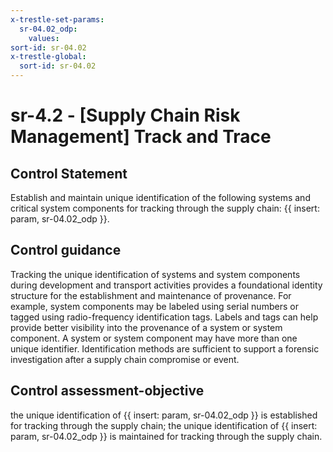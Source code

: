 ```yaml
---
x-trestle-set-params:
  sr-04.02_odp:
    values:
sort-id: sr-04.02
x-trestle-global:
  sort-id: sr-04.02
---
```


# sr-4.2 - \[Supply Chain Risk Management\] Track and Trace

## Control Statement

Establish and maintain unique identification of the following systems and critical system components for tracking through the supply chain: {{ insert: param, sr-04.02_odp }}.

## Control guidance

Tracking the unique identification of systems and system components during development and transport activities provides a foundational identity structure for the establishment and maintenance of provenance. For example, system components may be labeled using serial numbers or tagged using radio-frequency identification tags. Labels and tags can help provide better visibility into the provenance of a system or system component. A system or system component may have more than one unique identifier. Identification methods are sufficient to support a forensic investigation after a supply chain compromise or event.

## Control assessment-objective

the unique identification of {{ insert: param, sr-04.02_odp }} is established for tracking through the supply chain;
the unique identification of {{ insert: param, sr-04.02_odp }} is maintained for tracking through the supply chain.

